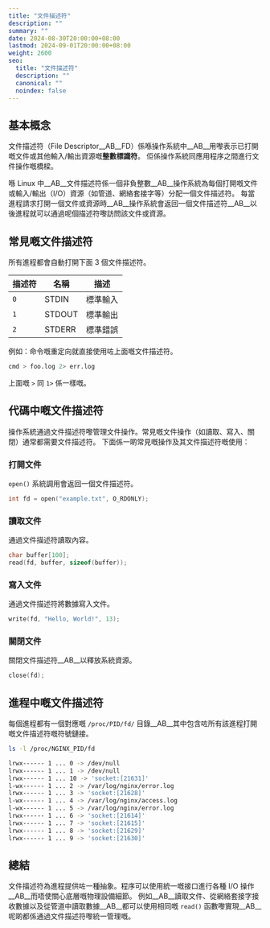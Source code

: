 ```yaml
---
title: "文件描述符"
description: ""
summary: ""
date: 2024-08-30T20:00:00+08:00
lastmod: 2024-09-01T20:00:00+08:00
weight: 2600
seo:
  title: "文件描述符"
  description: ""
  canonical: ""
  noindex: false
---
```


## 基本概念

文件描述符（File Descriptor__AB__FD）係喺操作系統中__AB__用嚟表示已打開嘅文件或其他輸入/輸出資源嘅**整數標識符**。
佢係操作系統同應用程序之間進行文件操作嘅橋樑。

喺 Linux 中__AB__文件描述符係一個非負整數__AB__操作系統為每個打開嘅文件或輸入/輸出（I/O）資源（如管道、網絡套接字等）分配一個文件描述符。
每當進程請求打開一個文件或資源時__AB__操作系統會返回一個文件描述符__AB__以後進程就可以通過呢個描述符嚟訪問該文件或資源。

## 常見嘅文件描述符

所有進程都會自動打開下面 3 個文件描述符。

| 描述符 | 名稱 | 描述 |
| --- | --- | --- |
| `0` | STDIN | 標準輸入 |
| `1` | STDOUT | 標準輸出 |
| `2` | STDERR | 標準錯誤 |

例如：命令嘅重定向就直接使用咗上面嘅文件描述符。

```bash {frame="none"}
cmd > foo.log 2> err.log
```

上面嘅 `>` 同 `1>` 係一樣嘅。

## 代碼中嘅文件描述符

操作系統通過文件描述符嚟管理文件操作。常見嘅文件操作（如讀取、寫入、關閉）通常都需要文件描述符。
下面係一啲常見嘅操作及其文件描述符嘅使用：

### 打開文件

`open()` 系統調用會返回一個文件描述符。

```c {frame="none"}
int fd = open("example.txt", O_RDONLY);
```

### 讀取文件

通過文件描述符讀取內容。

```c {frame="none"}
char buffer[100];
read(fd, buffer, sizeof(buffer));
```

### 寫入文件

通過文件描述符將數據寫入文件。

```c {frame="none"}
write(fd, "Hello, World!", 13);
```

### 關閉文件

關閉文件描述符__AB__以釋放系統資源。

```c {frame="none"}
close(fd);
```

## 進程中嘅文件描述符

每個進程都有一個對應嘅 `/proc/PID/fd/` 目錄__AB__其中包含咗所有該進程打開嘅文件描述符嘅符號鏈接。

```bash {frame="none"}
ls -l /proc/NGINX_PID/fd
```

```bash {frame="none"}
lrwx------ 1 ... 0 -> /dev/null
lrwx------ 1 ... 1 -> /dev/null
lrwx------ 1 ... 10 -> 'socket:[21631]'
l-wx------ 1 ... 2 -> /var/log/nginx/error.log
lrwx------ 1 ... 3 -> 'socket:[21628]'
l-wx------ 1 ... 4 -> /var/log/nginx/access.log
l-wx------ 1 ... 5 -> /var/log/nginx/error.log
lrwx------ 1 ... 6 -> 'socket:[21614]'
lrwx------ 1 ... 7 -> 'socket:[21615]'
lrwx------ 1 ... 8 -> 'socket:[21629]'
lrwx------ 1 ... 9 -> 'socket:[21630]'
```

## 總結

文件描述符為進程提供咗一種抽象。程序可以使用統一嘅接口進行各種 I/O 操作__AB__而唔使關心底層嘅物理設備細節。
例如__AB__讀取文件、從網絡套接字接收數據以及從管道中讀取數據__AB__都可以使用相同嘅 `read()` 函數嚟實現__AB__呢啲都係通過文件描述符嚟統一管理嘅。
